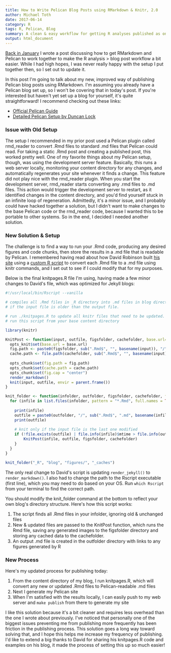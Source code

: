 ```yaml
---
title: How to Write Pelican Blog Posts using RMarkdown & Knitr, 2.0
author: Michael Toth
date: 2017-06-14
category: R
tags: R, Pelican, Blog
summary: A clean & easy workflow for getting R analyses published as on a Pelican blog
output: html_document
---
```




[Back in January]({filename}pelican_rmarkdown_setup.md) I wrote a post discussing how to get RMarkdown and Pelican to work together to make the R analysis > blog post workflow a bit easier. While I had high hopes, I was never really happy with the setup I put together then, so I set out to update it. 

In this post I'm going to talk about my new, improved way of publishing Pelican blog posts using RMarkdown. I'm assuming you already have a Pelican blog set up, so I won't be covering that in today's post. If you're interested but haven't yet set up a blog for yourself, it's quite straightforward! I recommend checking out these links:

* [Official Pelican Guide](http://docs.getpelican.com/en/stable/quickstart.html)
* [Detailed Pelican Setup by Duncan Lock](http://duncanlock.net/blog/2013/05/17/how-i-built-this-website-using-pelican-part-1-setup/)


### Issue with Old Setup

The setup I recommended in my prior post used a Pelican plugin called rmd_reader to convert .Rmd files to standard .md files that Pelican could read. For taking a static .Rmd post and creating a published post, this worked pretty well. One of my favorite things about my Pelican setup, though, was using the development server feature. Basically, this runs a web server locally, monitoring your content directory for any changes, and automatically regenerates your site whenever it finds a change. This feature did not play nice with the rmd_reader plugin. When you start the development server, rmd_reader starts converting any .rmd files to .md files. This action would trigger the development server to restart, as it identified changes in the content directory, and you'd find yourself stuck in an infinite loop of regeneration. Admittedly, it's a minor issue, and I probably could have hacked together a solution, but I didn't want to make changes to the base Pelican code or the rmd_reader code, because I wanted this to be portable to other systems. So in the end, I decided I needed another solution. 


### New Solution & Setup

The challenge is to find a way to run your .Rmd code, producing any desired figures and code chunks, then store the results in a .md file that is readable by Pelican. I remembered having read about how David Robinson built [his site](http://varianceexplained.org/) using a [custom R script](https://github.com/dgrtwo/dgrtwo.github.com/blob/master/_scripts/knitpages.R) to convert each .Rmd file to a .md file using knitr commands, and I set out to see if I could modify that for my purposes. 

Below is the final knitpages.R file I'm using, having made a few minor changes to David's file, which was optimized for Jekyll blogs:


```r
#!/usr/local/bin/Rscript --vanilla

# compiles all .Rmd files in _R directory into .md files in blog directory,
# if the input file is older than the output file.

# run ./knitpages.R to update all knitr files that need to be updated.
# run this script from your base content directory

library(knitr)

KnitPost <- function(input, outfile, figsfolder, cachefolder, base.url="/") {
  opts_knit$set(base.url = base.url)
  fig.path <- paste0(figsfolder, sub(".Rmd$", "", basename(input)), "/")
  cache.path <- file.path(cachefolder, sub(".Rmd$", "", basename(input)), "/")
  
  opts_chunk$set(fig.path = fig.path)
  opts_chunk$set(cache.path = cache.path)
  opts_chunk$set(fig.cap = "center")
  render_markdown()
  knit(input, outfile, envir = parent.frame())
}

knit_folder <- function(infolder, outfolder, figsfolder, cachefolder, force = F) {
  for (infile in list.files(infolder, pattern = "*.Rmd", full.names = TRUE)) {
    
    print(infile)
    outfile = paste0(outfolder, "/", sub(".Rmd$", ".md", basename(infile)))
    print(outfile)
    
    # knit only if the input file is the last one modified
    if (!file.exists(outfile) | file.info(infile)$mtime > file.info(outfile)$mtime) {
        KnitPost(infile, outfile, figsfolder, cachefolder)
    }
  }
}

knit_folder("_R", "blog", "figures/", "_caches")
```

The only real change to David's script is updating `render_jekyll()` to `render_markdown()`. I also had to change the path to the Rscript executable (first line), which you may need to do based on your OS. Run `which Rscript` from your terminal to find the correct path.

You should modify the knit_folder command at the bottom to reflect your own blog's directory structure. Here's how this script works:

1) The script finds all .Rmd files in your infolder, ignoring old & unchanged files
2) New & updated files are passed to the KnitPost function, which runs the Rmd file, saving any generated images to the figsfolder directory and storing any cached data to the cachefolder. 
3) An output .md file is created in the outfolder directory with links to any figures generated by R

### New Process

Here's my updated process for publishing today:

1) From the content directory of my blog, I run knitpages.R, which will convert any new or updated .Rmd files to Pelican-readable .md files
2) Next I generate my Pelican site
3) When I'm satisfied with the results locally, I can easily push to my web server and `make publish` from there to generate my site

I like this solution because it's a bit cleaner and requires less overhead than the one I wrote about previously. I've noticed that personally one of the biggest issues preventing me from publishing more frequently has been friction in the publishing process. This solution goes a long way toward solving that, and I hope this helps me increase my frequency of publishing. I'd like to extend a big thanks to David for sharing his knitpages.R code and examples on his blog, it made the process of setting this up so much easier!
